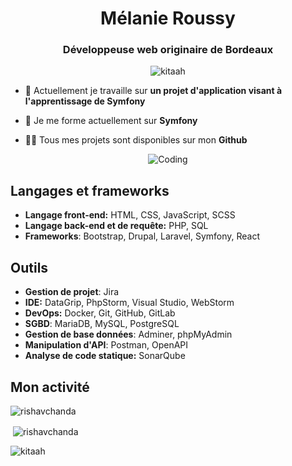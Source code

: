 <h1 align="center">Mélanie Roussy</h1>
<h3 align="center">Développeuse web originaire de Bordeaux</h3>
<p align="center"> <img src="https://komarev.com/ghpvc/?username=kitaah&label=Profile%20views&color=0e75b6&style=flat" alt="kitaah" /> </p>



- 🔭 Actuellement je travaille sur **un projet d'application visant à l'apprentissage de Symfony**

- 🌱 Je me forme actuellement sur **Symfony**

- 👨‍💻 Tous mes projets sont disponibles sur mon **Github**

<p align="center"><img alt="Coding" src="https://media.giphy.com/media/l0HlNaQ6gWfllcjDO/giphy.gif"></p>


## Langages et frameworks

- **Langage front-end:** HTML, CSS, JavaScript, SCSS
- **Langage back-end et de requête:**  PHP, SQL
- **Frameworks**: Bootstrap, Drupal, Laravel, Symfony, React

## Outils

- **Gestion de projet**: Jira
- **IDE:** DataGrip, PhpStorm, Visual Studio, WebStorm
- **DevOps:** Docker, Git, GitHub, GitLab
- **SGBD**: MariaDB, MySQL, PostgreSQL
- **Gestion de base données**: Adminer, phpMyAdmin
- **Manipulation d'API**: Postman, OpenAPI
- **Analyse de code statique:** SonarQube

## Mon activité


<p><img align="center" src="https://github-readme-stats.vercel.app/api/top-langs?username=kitaah&show_icons=true&locale=en&layout=compact&theme=dracula" alt="rishavchanda" /></p>

<p>&nbsp;<img align="center" src="https://github-readme-stats.vercel.app/api?username=kitaah&show_icons=true&locale=en&theme=synthwave" alt="rishavchanda" /></p>

<p><img align="center" src="https://github-readme-streak-stats.herokuapp.com/?user=kitaah&&theme=tokyonight" alt="kitaah" /></p>
